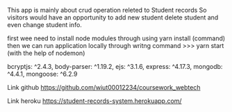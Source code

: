 This app is mainly about crud operation releted to Student records
So visitors would have an opportunity to add new student delete student and even change student info. 


first wee need to install node modules through using  yarn install (command)
then we can run application locally through writng command >>> yarn start (with the help of nodemon)

   
bcryptjs: ^2.4.3,
body-parser: ^1.19.2,
ejs: ^3.1.6,
express: ^4.17.3,
mongodb: ^4.4.1,
mongoose: ^6.2.9



Link github
https://github.com/wiut00012234/coursework_webtech


Link heroku
https://student-records-system.herokuapp.com/
